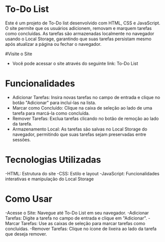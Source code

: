 # To-Do List
Este é um projeto de To-Do list desenvolvido com HTML, CSS e JavaScript. O site permite que os usuários adicionem, removam e marquem tarefas como concluídas. As tarefas são armazenadas localmente no navegador usando o Local Storage, garantindo que suas tarefas persistam mesmo após atualizar a página ou fechar o navegador.

#Visite o Site
- Você pode acessar o site através do seguinte link: To-Do List

# Funcionalidades
- Adicionar Tarefas: Insira novas tarefas no campo de entrada e clique no botão "Adicionar" para incluí-las na lista.
- Marcar como Concluído: Clique na caixa de seleção ao lado de uma tarefa para marcá-la como concluída.
- Remover Tarefas: Exclua tarefas clicando no botão de remoção ao lado da tarefa.
- Armazenamento Local: As tarefas são salvas no Local Storage do navegador, permitindo que suas tarefas sejam preservadas entre sessões.
# Tecnologias Utilizadas
-HTML: Estrutura do site
-CSS: Estilo e layout
-JavaScript: Funcionalidades interativas e manipulação do Local Storage
# Como Usar
-Acesse o Site: Navegue até To-Do List em seu navegador.
-Adicionar Tarefas: Digite a tarefa no campo de entrada e clique em "Adicionar".
-Marcar Tarefas: Use as caixas de seleção para marcar tarefas como concluídas.
-Remover Tarefas: Clique no ícone de lixeira ao lado da tarefa que deseja remover.
